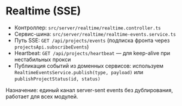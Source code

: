 # Realtime (SSE)

- Контроллер: `src/server/realtime/realtime.controller.ts`
- Сервис-шина: `src/server/realtime/realtime-events.service.ts`
- Путь SSE: `GET /api/projects/events` (подписка фронта через `projectsApi.subscribeEvents`)
- Heartbeat: `GET /api/projects/heartbeat` — для keep-alive при нестабильных прокси
- Публикация событий из доменных сервисов: используем `RealtimeEventsService.publish(type, payload)` или `publishProjectStatus(id, status)`

Назначение: единый канал server-sent events без дублирования, работает для всех модулей.
